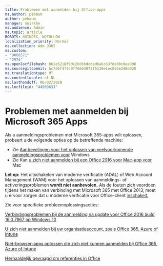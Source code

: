 ```yaml
---
title: Problemen met aanmelden bij Office-apps
ms.author: pebaum
author: pebaum
manager: mnirkhe
ms.audience: Admin
ms.topic: article
ROBOTS: NOINDEX, NOFOLLOW
localization_priority: Normal
ms.collection: Adm_O365
ms.custom:
- "9000571"
- "2574"
ms.openlocfilehash: bb2e5218f9dc2b6bbdcdad6a6c63fde08c8ea098
ms.sourcegitcommit: bc7d6f4f3c9f7060d073f5130e1ec856e248d020
ms.translationtype: MT
ms.contentlocale: nl-NL
ms.lasthandoff: 06/02/2020
ms.locfileid: "44509631"
---
```

# <a name="issues-signing-into-microsoft-365-apps"></a>Problemen met aanmelden bij Microsoft 365 Apps

Als u aanmeldingsproblemen met Microsoft 365-apps wilt oplossen, probeert u de volgende opties op de betreffende machine:  

- Zie [Aanbevelingen voor het oplossen van veelvoorkomende aanmeldingsproblemen voor](https://docs.microsoft.com/office365/troubleshoot/administration/disabling-adal-wam-not-recommended#recommendations-on-resolving-common-sign-in-issues) Windows
- Zie Kan [u zich niet aanmelden bij een Office 2016 voor Mac-app voor](https://docs.microsoft.com/office365/troubleshoot/authentication/sign-in-to-office-2016-for-mac-fail) Mac

**Let op:** Het uitschakelen van moderne verificatie (ADAL) of Web Account Management (WAM) voor het oplossen van aanmeldings- of activeringsproblemen **wordt niet aanbevolen.** Als de fouten zich voordoen tijdens het maken van verbinding met Microsoft 365 met Office 2013, moet u ervoor zorgen dat u moderne verificatie voor Office-client [inschakelt.](https://docs.microsoft.com/microsoft-365/admin/security-and-compliance/enable-modern-authentication)

Zie voor specifieke probleemoplossingsacties:

[Verbindingsproblemen bij de aanmelding na update voor Office 2016 build 16.0.7967 op Windows 10](https://docs.microsoft.com/office365/troubleshoot/administration/connection-issue-when-sign-in-office-2016)  

[U zich niet aanmelden bij uw organisatieaccount, zoals Office 365, Azure of Intune](https://docs.microsoft.com/office365/troubleshoot/authentication/sign-in-to-office-365-azure-intune)

[Niet-browser-apps oplossen die zich niet kunnen aanmelden bij Office 365, Azure of Intune](https://support.office.com/article/how-to-troubleshoot-non-browser-apps-that-can-t-sign-in-to-office-365-azure-or-intune-3ba1b268-66f6-462c-b0e5-070f5c2603c1?ui=en-US&rs=en-US&ad=US)

[Herhaaldelijk gevraagd om referenties in Office](https://docs.microsoft.com/office365/troubleshoot/authentication/access-denied-when-connect-to-office-365)